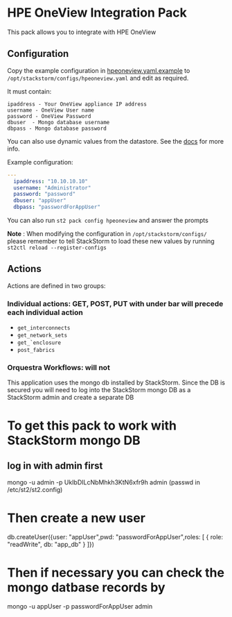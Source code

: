 # HPE OneView Integration Pack
This pack allows you to integrate with HPE OneView

## Configuration
Copy the example configuration in [hpeoneview.yaml.example](./hpeoneview.yaml.example) to
`/opt/stackstorm/configs/hpeoneview.yaml` and edit as required.

It must contain:

```
ipaddress - Your OneView appliance IP address
username - OneView User name
password - OneView Password
dbuser  - Mongo database username
dbpass - Mongo database password
```

You can also use dynamic values from the datastore. See the
[docs](https://docs.stackstorm.com/reference/pack_configs.html) for more info.

Example configuration:

```yaml
---
  ipaddress: "10.10.10.10"
  username: "Administrator"
  password: "password"
  dbuser: "appUser"
  dbpass: "passwordForAppUser"
```
You can also run `st2 pack config hpeoneview` and answer the prompts

**Note** : When modifying the configuration in `/opt/stackstorm/configs/` please
           remember to tell StackStorm to load these new values by running
           `st2ctl reload --register-configs`


## Actions

Actions are defined in two groups:

### Individual actions: GET, POST, PUT with under bar will precede each individual action
* ``get_interconnects``
* ``get_network_sets``
* ``get_`enclosure``
* ``post_fabrics``

### Orquestra Workflows: will not

This application uses the mongo db installed by StackStorm. Since the DB is secured
you will need to log into the StackStorm mongo DB as a StackStorm admin and create a separate DB

# To get this pack to work with StackStorm mongo DB

log in with admin first
-------------------------------------------------------------------------------------
mongo -u admin -p UkIbDILcNbMhkh3KtN6xfr9h admin  (passwd in /etc/st2/st2.config)

# Then create a new user
db.createUser({user: "appUser",pwd: "passwordForAppUser",roles: [ { role: "readWrite", db: "app_db" } ]})

# Then if necessary you can check the mongo datbase records by
mongo -u appUser -p passwordForAppUser admin
